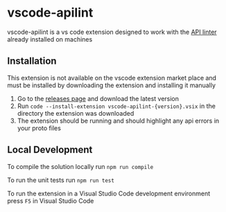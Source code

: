 # vscode-apilint

vscode-apilint is a vs code extension designed to work with the [API linter](github.com/thought-machine/protolint) already installed on machines

## Installation
This extension is not available on the vscode extension market place and must be installed by downloading the extension and installing it manually

1. Go to the [releases page](https://github.com/thought-machine/vscode-protolint/releases) and download the latest version
2. Run `code --install-extension vscode-apilint-{version}.vsix` in the directory the extension was downloaded
3. The extension should be running and should highlight any api errors in your proto files

## Local Development

To compile the solution locally run `npm run compile`

To run the unit tests run `npm run test`

To run the extension in a Visual Studio Code development environment press `F5` in Visual Studio Code